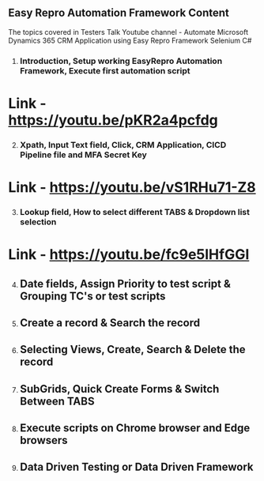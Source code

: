 ## Easy Repro Automation Framework Content ##
The topics covered in Testers Talk Youtube channel - Automate Microsoft Dynamics 365 CRM Application using Easy Repro Framework Selenium C#

1) ### Introduction, Setup working EasyRepro Automation Framework, Execute first automation script 
# Link - https://youtu.be/pKR2a4pcfdg #

2) ### Xpath, Input Text field, Click, CRM Application, CICD Pipeline file and MFA Secret Key
# Link - https://youtu.be/vS1RHu71-Z8

3) ### Lookup field, How to select different TABS & Dropdown list selection
# Link - https://youtu.be/fc9e5lHfGGI

4) ## Date fields, Assign Priority to test script & Grouping TC's or test scripts

5) ## Create a record & Search the record

6) ## Selecting Views, Create, Search & Delete the record

7) ## SubGrids, Quick Create Forms & Switch Between TABS

8) ## Execute scripts on Chrome browser and Edge browsers

9) ## Data Driven Testing or Data Driven Framework


